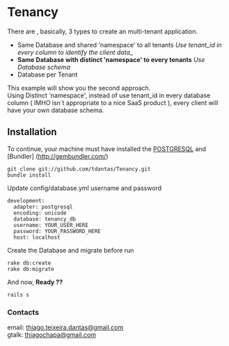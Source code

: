 # Tenancy

There are , basically, 3 types to create an multi-tenant application.  

  * Same Database and shared 'namespace' to all tenants *Use tenant_id in every column to identify the  client data*_  
  * **Same Database with distinct 'namespace' to every tenants** *Use Database schema*       
  * Database per Tenant   

This example will show you the second approach.   
Using Distinct 'namespace', instead of use tenant_id in every database column ( IMHO isn´t appropriate to a nice SaaS product ), every client will have your own database schema.   
   

## Installation  

To continue, your machine must have installed the [POSTGRESQL](http://www.postgresql.org/) and  [Bundler] (http://gembundler.com/)   

```
git clone git://github.com/tdantas/Tenancy.git   
bundle install
```   
Update config/database.yml username and password 

```
development:
  adapter: postgresql
  encoding: unicode
  database: tenancy_db
  username: YOUR_USER_HERE
  password: YOUR_PASSWORD_HERE
  host: localhost
```   

Create the Database and migrate before run
```
rake db:create   
rake db:migrate   
```
And now, **Ready ??**

```
rails s   
```

### Contacts
email: thiago.teixeira.dantas@gmail.com   
gtalk: thiagochapa@gmail.com
